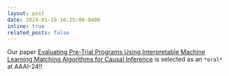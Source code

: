 ```yaml
---
layout: post
date: 2024-01-18 16:25:00-0400
inline: true
related_posts: false
---
```


Our paper [Evaluating Pre-Trial Programs Using Interpretable Machine Learning Matching Algorithms for Causal Inference](https://www.researchgate.net/publication/376406768_Evaluating_pre-trial_programs_using_interpretable_machine_learning_matching_algorithms_for_causal_inference?_tp=eyJjb250ZXh0Ijp7ImZpcnN0UGFnZSI6InByb2ZpbGUiLCJwYWdlIjoicHJvZmlsZSJ9fQ) is selected as an `*oral*` at AAAI-24!!

